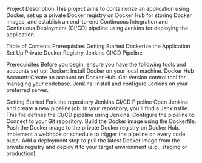 Project Description
This project aims to containerize an application using Docker, set up a private Docker registry on Docker Hub for storing Docker images, and establish an end-to-end Continuous Integration and Continuous Deployment (CI/CD) pipeline using Jenkins for deploying the application.




Table of Contents
Prerequisites
Getting Started
Dockerize the Application
Set Up Private Docker Registry
Jenkins CI/CD Pipeline



Prerequisites
Before you begin, ensure you have the following tools and accounts set up:
Docker: Install Docker on your local machine.
Docker Hub Account: Create an account on Docker Hub.
Git: Version control tool for managing your codebase.
Jenkins: Install and configure Jenkins on your preferred server.


Getting Started
Fork the repository
Jenkins CI/CD Pipeline
Open Jenkins and create a new pipeline job.
In your repository, you'll find a Jenkinsfile. This file defines the CI/CD pipeline using Jenkins. Configure the pipeline to:
Connect to your Git repository.
Build the Docker image using the Dockerfile.
Push the Docker image to the private Docker registry on Docker Hub.
Implement a webhook or schedule to trigger the pipeline on every code push.
Add a deployment step to pull the latest Docker image from the private registry and deploy it to your target environment (e.g., staging or production).

